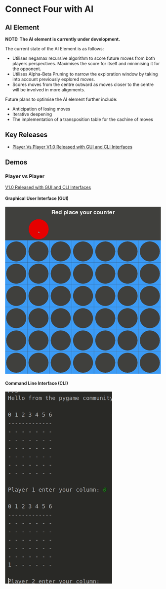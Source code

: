 # Connect Four with AI

## AI Element
**NOTE: The AI element is currently under development.**

The current state of the AI Element is as follows:
* Utilises negamax recursive algorithm to score future moves from both players perspectives. Maximises the score for itself and minimising it for the opponent.
* Utilises Alpha-Beta Pruning to narrow the exploration window by taking into account previously explored moves.
* Scores moves from the centre outward as moves closer to the centre will be involved in more alignments.

Future plans to optimise the AI element further include:
* Anticipation of losing moves
* Iterative deepening
* The implementation of a transposition table for the cachine of moves

## Key Releases
* [Player Vs Player V1.0 Released with GUI and CLI Interfaces](https://github.com/maw101/ConnectFourAI/releases/tag/PvP-V1.0)


## Demos
### Player vs Player
[V1.0 Released with GUI and CLI Interfaces](https://github.com/maw101/ConnectFourAI/releases/tag/PvP-V1.0)
#### Graphical User Interface (GUI)
![](player_vs_player_gui_demo.gif)

#### Command Line Interface (CLI)
![](player_vs_player_cli_demo.gif)
